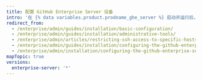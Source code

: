 ```yaml
---
title: 配置 GitHub Enterprise Server 设备
intro: '在 {% data variables.product.prodname_ghe_server %} 启动并运行后，您可以根据组织的需求对设备进行配置。'
redirect_from:
  - /enterprise/admin/guides/installation/basic-configuration/
  - /enterprise/admin/guides/installation/administrative-tools/
  - /enterprise/admin/articles/restricting-ssh-access-to-specific-hosts/
  - /enterprise/admin/guides/installation/configuring-the-github-enterprise-appliance/
  - /enterprise/admin/installation/configuring-the-github-enterprise-server-appliance
mapTopic: true
versions:
  enterprise-server: '*'
---
```


